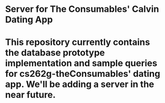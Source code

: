 # Server for The Consumables' Calvin Dating App
# This repository currently contains the database prototype implementation and sample queries for cs262g-theConsumables' dating app.  We'll be adding a server in the near future.
